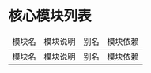 # 核心模块列表

<table id="module_map" class="table table-bordered">
<thead>
	<tr>
		<td>
			模块名
		</td>
		<td>
			模块说明
		</td>
		<td>
			别名
		</td>
		<td>
			模块依赖
		</td>
	</tr>
</thead>
<tbody>
	<tr>
		<td>
			模块名
		</td>
		<td>
			模块说明
		</td>
		<td>
			别名
		</td>
		<td>
			模块依赖	
		</td>
	</tr>
</tbody>
</table>


<script>

var des = {};

KISSY.use('node',function(S){
	var tb = S.one('#module_map');
	if(!tb){
		return;
	}

	var tbdy = tb.one('tbody');
	for(var i in S.Env.mods){
		var n = i;
		var r = S.Env.mods[i].requires ? S.Env.mods[i].requires : [];
		var a = S.Env.mods[i].alias ? S.Env.mods[i].alias : [];
		var d = des[n]?des[n]:'';
		var str = '<tr><td>'+n+'</td><td>'+d+'</td><td>'+r.join(',')+'</td><td>'+a.join(',')+'</td></tr>';
		tbdy.append(str);
	}

});

</script>
